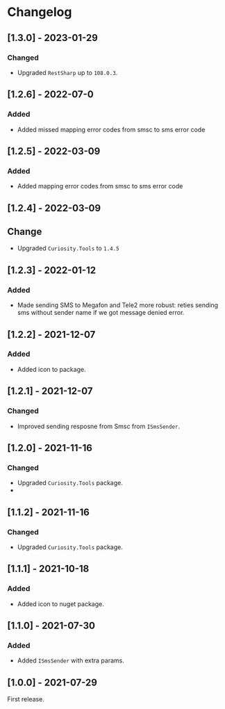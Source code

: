 # Changelog

## [1.3.0] - 2023-01-29

### Changed

- Upgraded `RestSharp` up to `108.0.3`.

## [1.2.6] - 2022-07-0

### Added

- Added missed mapping error codes from smsc to sms error code

## [1.2.5] - 2022-03-09

### Added

- Added mapping error codes from smsc to sms error code

## [1.2.4] - 2022-03-09

## Change

- Upgraded `Curiosity.Tools` to `1.4.5`

## [1.2.3] - 2022-01-12

### Added

- Made sending SMS to Megafon and Tele2 more robust: reties sending sms without sender name if we got message denied error.

## [1.2.2] - 2021-12-07

### Added

- Added icon to package.

## [1.2.1] - 2021-12-07

### Changed

- Improved sending resposne from Smsc from `ISmsSender`.

## [1.2.0] - 2021-11-16

### Changed

- Upgraded `Curiosity.Tools` package.
- 
## [1.1.2] - 2021-11-16

### Changed

- Upgraded `Curiosity.Tools` package.

## [1.1.1] - 2021-10-18

### Added

- Added icon to nuget package.

## [1.1.0] - 2021-07-30
       
### Added

- Added `ISmsSender` with extra params.

## [1.0.0] - 2021-07-29

First release.
